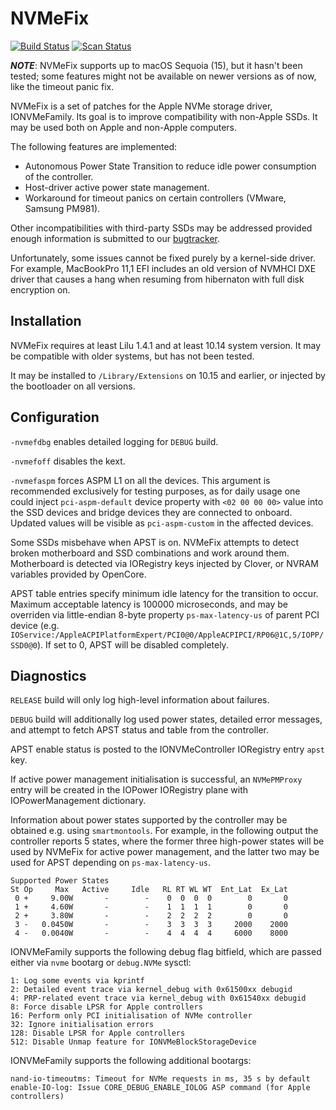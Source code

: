 NVMeFix
=======

[![Build Status](https://github.com/acidanthera/NVMeFix/workflows/CI/badge.svg?branch=master)](https://github.com/acidanthera/NVMeFix/actions) [![Scan Status](https://scan.coverity.com/projects/22192/badge.svg?flat=1)](https://scan.coverity.com/projects/22192)

***NOTE***: NVMeFix supports up to macOS Sequoia (15), but it hasn't been tested; some features might not be available on newer versions as of now, like the timeout panic fix.

NVMeFix is a set of patches for the Apple NVMe storage driver, IONVMeFamily.
Its goal is to improve compatibility with non-Apple SSDs. It may be used both on Apple and non-Apple
computers.

The following features are implemented:

- Autonomous Power State Transition to reduce idle power consumption of the controller.
- Host-driver active power state management.
- Workaround for timeout panics on certain controllers (VMware, Samsung PM981).

Other incompatibilities with third-party SSDs may be addressed provided enough information is
submitted to our [bugtracker](https://github.com/acidanthera/bugtracker).

Unfortunately, some issues cannot be fixed purely by a kernel-side driver. For example, MacBookPro
11,1 EFI includes an old version of NVMHCI DXE driver that causes a hang when resuming from
hibernaton with full disk encryption on.

Installation
------------

NVMeFix requires at least Lilu 1.4.1 and at least 10.14 system version. It may be compatible with
older systems, but has not been tested.

It may be installed to `/Library/Extensions` on 10.15 and earlier, or injected by the bootloader on all versions.

Configuration
-------------

`-nvmefdbg` enables detailed logging for `DEBUG` build.

`-nvmefoff` disables the kext.

`-nvmefaspm` forces ASPM L1 on all the devices. This argument is recommended exclusively for testing purposes,
as for daily usage one could inject `pci-aspm-default` device property with `<02 00 00 00>` value into the SSD devices and bridge devices they are connected to onboard.
Updated values will be visible as `pci-aspm-custom` in the affected devices.

Some SSDs misbehave when APST is on. NVMeFix attempts to detect broken motherboard and SSD
combinations and work around them. Motherboard is detected via IORegistry keys injected by Clover,
or NVRAM variables provided by OpenCore.

APST table entries specify minimum idle latency for the transition to occur. Maximum acceptable
latency is 100000 microseconds, and may be overriden via little-endian 8-byte property
`ps-max-latency-us` of parent PCI device (e.g.
`IOService:/AppleACPIPlatformExpert/PCI0@0/AppleACPIPCI/RP06@1C,5/IOPP/SSD0@0`). If set to 0, APST
will be disabled completely.

Diagnostics
-----------

`RELEASE` build will only log high-level information about failures.

`DEBUG` build will additionally log used power states, detailed error messages, and attempt to
fetch APST status and table from the controller.

APST enable status is posted to the IONVMeController IORegistry entry `apst` key.

If active power management initialisation is successful, an `NVMePMProxy` entry will be created
in the IOPower IORegistry plane with IOPowerManagement dictionary.

Information about power states supported by the controller may be obtained e.g. using `smartmontools`.
For example, in the following output the controller reports 5 states, where the former three
high-power states will be used by NVMeFix for active power management, and the latter two may be
used for APST depending on `ps-max-latency-us`.

    Supported Power States
    St Op     Max   Active     Idle   RL RT WL WT  Ent_Lat  Ex_Lat
     0 +     9.00W       -        -    0  0  0  0        0       0
     1 +     4.60W       -        -    1  1  1  1        0       0
     2 +     3.80W       -        -    2  2  2  2        0       0
     3 -   0.0450W       -        -    3  3  3  3     2000    2000
     4 -   0.0040W       -        -    4  4  4  4     6000    8000

IONVMeFamily supports the following debug flag bitfield, which are passed either via `nvme` bootarg
or `debug.NVMe` sysctl:

    1: Log some events via kprintf
    2: Detailed event trace via kernel_debug with 0x61500xx debugid
    4: PRP-related event trace via kernel_debug with 0x61540xx debugid
    8: Force disable LPSR for Apple controllers
    16: Perform only PCI initialisation of NVMe controller
    32: Ignore initialisation errors
    128: Disable LPSR for Apple controllers
    512: Disable Unmap feature for IONVMeBlockStorageDevice

IONVMeFamily supports the following additional bootargs:

    nand-io-timeoutms: Timeout for NVMe requests in ms, 35 s by default
    enable-IO-log: Issue CORE_DEBUG_ENABLE_IOLOG ASP command (for Apple controllers)
